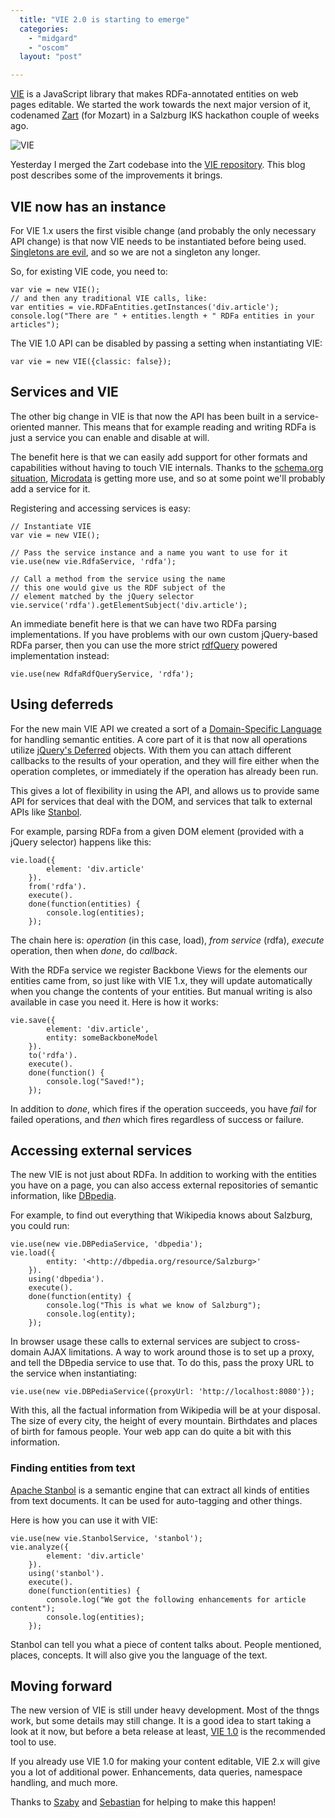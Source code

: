 ```yaml
---
  title: "VIE 2.0 is starting to emerge"
  categories: 
    - "midgard"
    - "oscom"
  layout: "post"

---
```

[VIE](https://github.com/bergie/VIE#readme) is a JavaScript library that makes RDFa-annotated entities on web pages editable. We started the work towards the next major version of it, codenamed [Zart](https://github.com/IKS/zart.js) (for Mozart) in a Salzburg IKS hackathon couple of weeks ago.

![VIE](https://raw.github.com/bergie/VIE/master/design/vie_logo_100.png)

Yesterday I merged the Zart codebase into the [VIE repository](https://github.com/bergie/VIE). This blog post describes some of the improvements it brings.

## VIE now has an instance

For VIE 1.x users the first visible change (and probably the only necessary API change) is that now VIE needs to be instantiated before being used. [Singletons are evil](http://blogs.msdn.com/b/scottdensmore/archive/2004/05/25/140827.aspx), and so we are not a singleton any longer.

So, for existing VIE code, you need to:

    var vie = new VIE();
    // and then any traditional VIE calls, like:
    var entities = vie.RDFaEntities.getInstances('div.article');
    console.log("There are " + entities.length + " RDFa entities in your articles");

The VIE 1.0 API can be disabled by passing a setting when instantiating VIE:

    var vie = new VIE({classic: false});

## Services and VIE

The other big change in VIE is that now the API has been built in a service-oriented manner. This means that for example reading and writing RDFa is just a service you can enable and disable at will.

The benefit here is that we can easily add support for other formats and capabilities without having to touch VIE internals. Thanks to the [schema.org situation](http://manu.sporny.org/2011/false-choice/), [Microdata](http://www.w3.org/TR/microdata/) is getting more use, and so at some point we'll probably add a service for it.

Registering and accessing services is easy:

    // Instantiate VIE
    var vie = new VIE();

    // Pass the service instance and a name you want to use for it
    vie.use(new vie.RdfaService, 'rdfa');

    // Call a method from the service using the name
    // this one would give us the RDF subject of the
    // element matched by the jQuery selector
    vie.service('rdfa').getElementSubject('div.article');

An immediate benefit here is that we can have two RDFa parsing implementations. If you have problems with our own custom jQuery-based RDFa parser, then you can use the more strict [rdfQuery](http://code.google.com/p/rdfquery/) powered implementation instead:

    vie.use(new RdfaRdfQueryService, 'rdfa');

## Using deferreds

For the new main VIE API we created a sort of a [Domain-Specific Language](http://en.wikipedia.org/wiki/Domain-specific_language) for handling semantic entities. A core part of it is that now all operations utilize [jQuery's Deferred](http://www.erichynds.com/jquery/using-deferreds-in-jquery/) objects. With them you can attach different callbacks to the results of your operation, and they will fire either when the operation completes, or immediately if the operation has already been run.

This gives a lot of flexibility in using the API, and allows us to provide same API for services that deal with the DOM, and services that talk to external APIs like [Stanbol](http://incubator.apache.org/stanbol/).

For example, parsing RDFa from a given DOM element (provided with a jQuery selector) happens like this:

    vie.load({
            element: 'div.article'
        }).
        from('rdfa').
        execute().
        done(function(entities) {
            console.log(entities);
        });

The chain here is: _operation_ (in this case, load), _from service_ (rdfa), _execute_ operation, then when _done_, do _callback_.

With the RDFa service we register Backbone Views for the elements our entities came from, so just like with VIE 1.x, they will update automatically when you change the contents of your entities. But manual writing is also available in case you need it. Here is how it works:

    vie.save({
            element: 'div.article',
            entity: someBackboneModel
        }).
        to('rdfa').
        execute().
        done(function() {
            console.log("Saved!");
        });

In addition to _done_, which fires if the operation succeeds, you have _fail_ for failed operations, and _then_ which fires regardless of success or failure.

## Accessing external services

The new VIE is not just about RDFa. In addition to working with the entities you have on a page, you can also access external repositories of semantic information, like [DBpedia](http://dbpedia.org/About).

For example, to find out everything that Wikipedia knows about Salzburg, you could run:

    vie.use(new vie.DBPediaService, 'dbpedia');
    vie.load({
            entity: '<http://dbpedia.org/resource/Salzburg>'
        }).
        using('dbpedia').
        execute().
        done(function(entity) {
            console.log("This is what we know of Salzburg");
            console.log(entity);
        });

In browser usage these calls to external services are subject to cross-domain AJAX limitations. A way to work around those is to set up a proxy, and tell the DBpedia service to use that. To do this, pass the proxy URL to the service when instantiating:

    vie.use(new vie.DBPediaService({proxyUrl: 'http://localhost:8080'});

With this, all the factual information from Wikipedia will be at your disposal. The size of every city, the height of every mountain. Birthdates and places of birth for famous people. Your web app can do quite a bit with this information.

### Finding entities from text

[Apache Stanbol](http://incubator.apache.org/stanbol/) is a semantic engine that can extract all kinds of entities from text documents. It can be used for auto-tagging and other things.

Here is how you can use it with VIE:

    vie.use(new vie.StanbolService, 'stanbol');
    vie.analyze({
            element: 'div.article'
        }).
        using('stanbol').
        execute().
        done(function(entities) {
            console.log("We got the following enhancements for article content");
            console.log(entities);
        });

Stanbol can tell you what a piece of content talks about. People mentioned, places, concepts. It will also give you the language of the text.

## Moving forward

The new version of VIE is still under heavy development. Most of the thngs work, but some details may still change. It is a good idea to start taking a look at it now, but before a beta release at least, [VIE 1.0](https://github.com/bergie/VIE/tree/1.0.0) is the recommended tool to use.

If you already use VIE 1.0 for making your content editable, VIE 2.x will give you a lot of additional power. Enhancements, data queries, namespace handling, and much more.

Thanks to [Szaby](https://github.com/szabyg) and [Sebastian](https://github.com/neogermi) for helping to make this happen!

